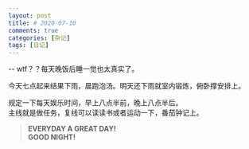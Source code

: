 ```yaml
---
layout: post
title: # 2020-07-10
comments: true
categories: [杂记]
tags: [日记]
---
```


-- wtf？？每天晚饭后睡一觉也太真实了。  
<!-- more -->
今天七点起来结果下雨，晨跑泡汤。明天还下雨就室内锻炼，俯卧撑安排上。

规定一下每天娱乐时间，早上八点半前，晚上八点半后。  
主线就是做任务，复线可以读读书或者运动一下，番茄钟记上。  

> **EVERYDAY A GREAT DAY!**  
> **GOOD NIGHT!**
